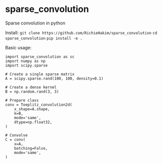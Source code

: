 # sparse_convolution
Sparse convolution in python

Install:
`git clone https://github.com/RichieHakim/sparse_convolution`
`cd sparse_convolution`
`pip install -e .`

Basic usage:
```
import sparse_convolution as sc
import numpy as np
import scipy.sparse

# Create a single sparse matrix
A = scipy.sparse.rand(100, 100, density=0.1)

# Create a dense kernel
B = np.random.rand(3, 3)

# Prepare class
conv = Toeplitz_convolution2d(
    x_shape=A.shape,
    k=B,
    mode='same',
    dtype=np.float32,
)

# Convolve
C = conv(
    x=A,
    batching=False,
    mode='same',
)
```